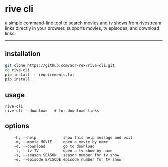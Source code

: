# rive cli

a simple command-line tool to search movies and tv shows from rivestream links directly in your browser. supports movies, tv episodes, and download links.

---

## installation

```bash
git clone https://github.com/aor-rex/rive-cli.git
cd rive-cli
pip install -r requirements.txt
pip install .
```

## usage

```
rive-cli
rive-cli --download   # for download links
```

## options

```
    -h, --help            show this help message and exit
    -m, --movie MOVIE     open a movie by name
    -d, --download        go to download
    -t, --tv TV           open a tv show by name
    -s, --season SEASON   season number for tv show
    -e, --episode EPISODE episode number for tv show
```

